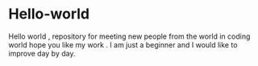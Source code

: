 # Hello-world
Hello world , repository for meeting new people from the world in coding world hope you like my work . I am just a beginner and I would like to improve day by day.
